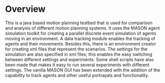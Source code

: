 Overview
========

This is a java based motion planning testbed that is used for comparison and analysis of different motion planning systems. It uses the MASON agent simulation toolkit for creating a parallel discrete event simulation of agents moving in an environment. A data tracking module enables the tracking of agents and their movements. Besides this, there is an environment creator for creating xml files that represent the scenarios. The settings for the simulation are also specified in xml files; this enables the easy switching between different settings and experiments. Some shell scripts have also been made that makes it easy to run several experiments with different settings. The vanilla MASON GUI has been extended with the addition of the capability to track agents and other useful portrayals and functionality.